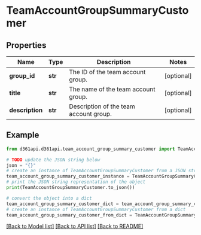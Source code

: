 # TeamAccountGroupSummaryCustomer


## Properties

Name | Type | Description | Notes
------------ | ------------- | ------------- | -------------
**group_id** | **str** | The ID of the team account group. | [optional] 
**title** | **str** | The name of the team account group. | [optional] 
**description** | **str** | Description of the team account group. | [optional] 

## Example

```python
from d361api.d361api.team_account_group_summary_customer import TeamAccountGroupSummaryCustomer

# TODO update the JSON string below
json = "{}"
# create an instance of TeamAccountGroupSummaryCustomer from a JSON string
team_account_group_summary_customer_instance = TeamAccountGroupSummaryCustomer.from_json(json)
# print the JSON string representation of the object
print(TeamAccountGroupSummaryCustomer.to_json())

# convert the object into a dict
team_account_group_summary_customer_dict = team_account_group_summary_customer_instance.to_dict()
# create an instance of TeamAccountGroupSummaryCustomer from a dict
team_account_group_summary_customer_from_dict = TeamAccountGroupSummaryCustomer.from_dict(team_account_group_summary_customer_dict)
```
[[Back to Model list]](../README.md#documentation-for-models) [[Back to API list]](../README.md#documentation-for-api-endpoints) [[Back to README]](../README.md)


